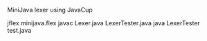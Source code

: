MiniJava lexer using JavaCup

jflex minijava.flex
javac Lexer.java LexerTester.java
java LexerTester test.java